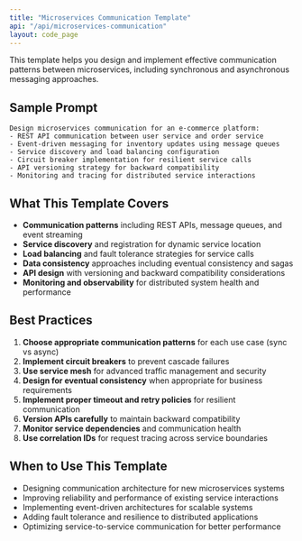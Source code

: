 ```yaml
---
title: "Microservices Communication Template"
api: "/api/microservices-communication"
layout: code_page
---
```


This template helps you design and implement effective communication patterns between microservices, including synchronous and asynchronous messaging approaches.

## Sample Prompt

```
Design microservices communication for an e-commerce platform:
- REST API communication between user service and order service
- Event-driven messaging for inventory updates using message queues
- Service discovery and load balancing configuration
- Circuit breaker implementation for resilient service calls
- API versioning strategy for backward compatibility
- Monitoring and tracing for distributed service interactions
```

## What This Template Covers

- **Communication patterns** including REST APIs, message queues, and event streaming
- **Service discovery** and registration for dynamic service location
- **Load balancing** and fault tolerance strategies for service calls
- **Data consistency** approaches including eventual consistency and sagas
- **API design** with versioning and backward compatibility considerations
- **Monitoring and observability** for distributed system health and performance

## Best Practices

1. **Choose appropriate communication patterns** for each use case (sync vs async)
2. **Implement circuit breakers** to prevent cascade failures
3. **Use service mesh** for advanced traffic management and security
4. **Design for eventual consistency** when appropriate for business requirements
5. **Implement proper timeout and retry policies** for resilient communication
6. **Version APIs carefully** to maintain backward compatibility
7. **Monitor service dependencies** and communication health
8. **Use correlation IDs** for request tracing across service boundaries

## When to Use This Template

- Designing communication architecture for new microservices systems
- Improving reliability and performance of existing service interactions
- Implementing event-driven architectures for scalable systems
- Adding fault tolerance and resilience to distributed applications
- Optimizing service-to-service communication for better performance
